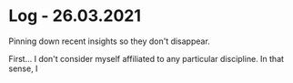 # Log - 26.03.2021

Pinning down recent insights so they don't disappear.

First... I don't consider myself affiliated to any particular discipline. In that sense, I 

